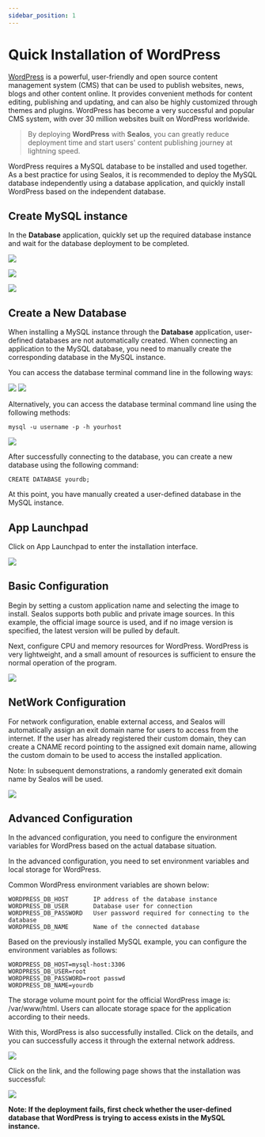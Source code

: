 ```yaml
---
sidebar_position: 1
---
```


# Quick Installation of WordPress

[WordPress](https://github.com/WordPress/WordPress) is a powerful, user-friendly and open source content management system (CMS) that can be used to publish websites, news, blogs and other content online. It provides convenient methods for content editing, publishing and updating, and can also be highly customized through themes and plugins. WordPress has become a very successful and popular CMS system, with over 30 million websites built on WordPress worldwide.

> By deploying **WordPress** with **Sealos**, you can greatly reduce deployment time and start users' content publishing journey at lightning speed.

WordPress requires a MySQL database to be installed and used together. As a best practice for using Sealos, it is recommended to deploy the MySQL database independently using a database application, and quickly install WordPress based on the independent database.


## Create MySQL instance

In the **Database** application, quickly set up the required database instance and wait for the database deployment to be completed.

![](./images/wordpress_15.png)

![](./images/wordpress_16.png)

![](./images/wordpress_17.png)

## Create a New Database

When installing a MySQL instance through the **Database** application, user-defined databases are not automatically created. When connecting an application to the MySQL database, you need to manually create the corresponding database in the MySQL instance.

You can access the database terminal command line in the following ways:

![](./images/wordpress_12.png)
![](./images/wordpress_13.png)

Alternatively, you can access the database terminal command line using the following methods:

`mysql -u username -p -h yourhost`

![](./images/wordpress_14.png)

After successfully connecting to the database, you can create a new database using the following command:

`CREATE DATABASE yourdb;`

At this point, you have manually created a user-defined database in the MySQL instance.

## App Launchpad

Click on App Launchpad to enter the installation interface.

![](./images/wordpress_1.png)

## Basic Configuration

Begin by setting a custom application name and selecting the image to install. Sealos supports both public and private image sources. In this example, the official image source is used, and if no image version is specified, the latest version will be pulled by default.

Next, configure CPU and memory resources for WordPress. WordPress is very lightweight, and a small amount of resources is sufficient to ensure the normal operation of the program.

![](./images/wordpress_8.png)

## NetWork Configuration

For network configuration, enable external access, and Sealos will automatically assign an exit domain name for users to access from the internet. If the user has already registered their custom domain, they can create a CNAME record pointing to the assigned exit domain name, allowing the custom domain to be used to access the installed application.

Note: In subsequent demonstrations, a randomly generated exit domain name by Sealos will be used.

![](./images/wordpress_9.png)


## Advanced Configuration

In the advanced configuration, you need to configure the environment variables for WordPress based on the actual database situation.

In the advanced configuration, you need to set environment variables and local storage for WordPress.

Common WordPress environment variables are shown below:

```Plain
WORDPRESS_DB_HOST       IP address of the database instance
WORDPRESS_DB_USER       Database user for connection
WORDPRESS_DB_PASSWORD   User password required for connecting to the database
WORDPRESS_DB_NAME       Name of the connected database
```

Based on the previously installed MySQL example, you can configure the environment variables as follows:

```Plain
WORDPRESS_DB_HOST=mysql-host:3306
WORDPRESS_DB_USER=root
WORDPRESS_DB_PASSWORD=root passwd
WORDPRESS_DB_NAME=yourdb
```

The storage volume mount point for the official WordPress image is: /var/www/html. Users can allocate storage space for the application according to their needs.

With this, WordPress is also successfully installed. Click on the details, and you can successfully access it through the external network address.

![](./images/wordpress_10.png)

Click on the link, and the following page shows that the installation was successful:

![](./images/wordpress_11.png)

**Note: If the deployment fails, first check whether the user-defined database that WordPress is trying to access exists in the MySQL instance.**


